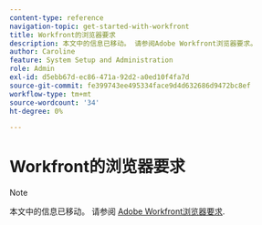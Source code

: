 ```yaml
---
content-type: reference
navigation-topic: get-started-with-workfront
title: Workfront的浏览器要求
description: 本文中的信息已移动。 请参阅Adobe Workfront浏览器要求。
author: Caroline
feature: System Setup and Administration
role: Admin
exl-id: d5ebb67d-ec86-471a-92d2-a0ed10f4fa7d
source-git-commit: fe399743ee495334face9d4d632686d9472bc8ef
workflow-type: tm+mt
source-wordcount: '34'
ht-degree: 0%

---
```


# Workfront的浏览器要求

>[!NOTE]
>
>本文中的信息已移动。 请参阅 [Adobe Workfront浏览器要求](../../workfront-basics/workfront-browser-requirements.md).
